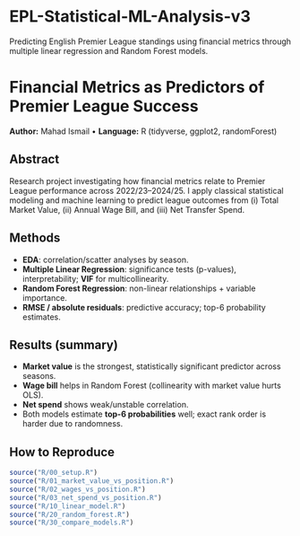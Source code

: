 # EPL-Statistical-ML-Analysis-v3
Predicting English Premier League standings using financial metrics through multiple linear regression and Random Forest models.

# Financial Metrics as Predictors of Premier League Success
**Author:** Mahad Ismail • **Language:** R (tidyverse, ggplot2, randomForest)

## Abstract
Research project investigating how financial metrics relate to Premier League performance across 2022/23–2024/25. I apply classical statistical modeling and machine learning to predict league outcomes from (i) Total Market Value, (ii) Annual Wage Bill, and (iii) Net Transfer Spend.

## Methods
- **EDA**: correlation/scatter analyses by season.
- **Multiple Linear Regression**: significance tests (p-values), interpretability; **VIF** for multicollinearity.
- **Random Forest Regression**: non-linear relationships + variable importance.
- **RMSE / absolute residuals**: predictive accuracy; top-6 probability estimates.

## Results (summary)
- **Market value** is the strongest, statistically significant predictor across seasons.
- **Wage bill** helps in Random Forest (collinearity with market value hurts OLS).
- **Net spend** shows weak/unstable correlation.
- Both models estimate **top-6 probabilities** well; exact rank order is harder due to randomness.

## How to Reproduce
```r
source("R/00_setup.R")
source("R/01_market_value_vs_position.R")
source("R/02_wages_vs_position.R")
source("R/03_net_spend_vs_position.R")
source("R/10_linear_model.R")
source("R/20_random_forest.R")
source("R/30_compare_models.R")
